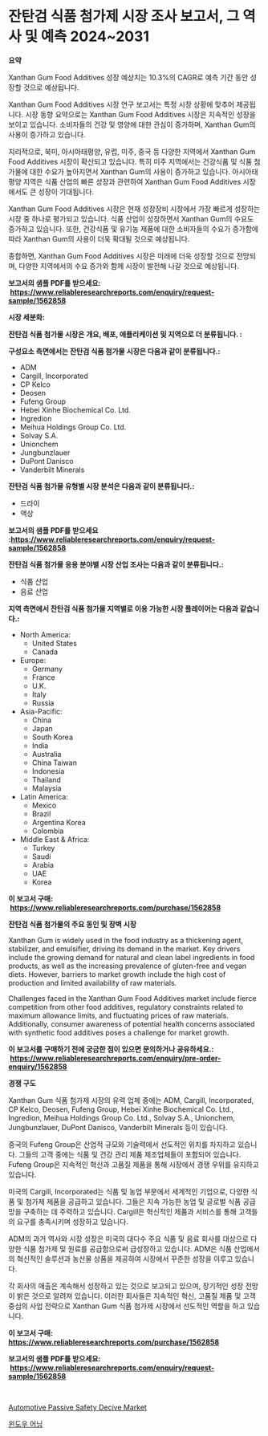 <p><h1>잔탄검 식품 첨가제 시장 조사 보고서, 그 역사 및 예측 2024~2031</h1></p><p><strong>요약</strong></p>
<p><p>Xanthan Gum Food Additives 성장 예상치는 10.3%의 CAGR로 예측 기간 동안 성장할 것으로 예상됩니다.</p><p>Xanthan Gum Food Additives 시장 연구 보고서는 특정 시장 상황에 맞추어 제공됩니다. 시장 동향 요약으로는 Xanthan Gum Food Additives 시장은 지속적인 성장을 보이고 있습니다. 소비자들의 건강 및 영양에 대한 관심이 증가하며, Xanthan Gum의 사용이 증가하고 있습니다.</p><p>지리적으로, 북미, 아시아태평양, 유럽, 미주, 중국 등 다양한 지역에서 Xanthan Gum Food Additives 시장이 확산되고 있습니다. 특히 미주 지역에서는 건강식품 및 식품 첨가물에 대한 수요가 높아지면서 Xanthan Gum의 사용이 증가하고 있습니다. 아시아태평양 지역은 식품 산업의 빠른 성장과 관련하여 Xanthan Gum Food Additives 시장에서도 큰 성장이 기대됩니다.</p><p>Xanthan Gum Food Additives 시장은 현재 성장장비 시장에서 가장 빠르게 성장하는 시장 중 하나로 평가되고 있습니다. 식품 산업이 성장하면서 Xanthan Gum의 수요도 증가하고 있습니다. 또한, 건강식품 및 유기농 제품에 대한 소비자들의 수요가 증가함에 따라 Xanthan Gum의 사용이 더욱 확대될 것으로 예상됩니다.</p><p>종합하면, Xanthan Gum Food Additives 시장은 미래에 더욱 성장할 것으로 전망되며, 다양한 지역에서의 수요 증가와 함께 시장이 발전해 나갈 것으로 예상됩니다.</p></p>
<p><strong>보고서의 샘플 PDF를 받으세요: &nbsp;<a href="https://www.reliableresearchreports.com/enquiry/request-sample/1562858">https://www.reliableresearchreports.com/enquiry/request-sample/1562858</a></strong></p>
<p><strong>시장 세분화:</strong></p>
<p><strong> 잔탄검 식품 첨가물 시장은 개요, 배포, 애플리케이션 및 지역으로 더 분류됩니다. :</strong></p>
<p><strong>구성요소 측면에서는 잔탄검 식품 첨가물 시장은 다음과 같이 분류됩니다.:</strong></p>
<p><ul><li>ADM</li><li>Cargill, Incorporated</li><li>CP Kelco</li><li>Deosen</li><li>Fufeng Group</li><li>Hebei Xinhe Biochemical Co. Ltd.</li><li>Ingredion</li><li>Meihua Holdings Group Co. Ltd.</li><li>Solvay S.A.</li><li>Unionchem</li><li>Jungbunzlauer</li><li>DuPont Danisco</li><li>Vanderbilt Minerals</li></ul></p>
<p><strong> 잔탄검 식품 첨가물 유형별 시장 분석은 다음과 같이 분류됩니다.:</strong></p>
<p><ul><li>드라이</li><li>액상</li></ul></p>
<p><strong>보고서의 샘플 PDF를 받으세요 :<a href="https://www.reliableresearchreports.com/enquiry/request-sample/1562858">https://www.reliableresearchreports.com/enquiry/request-sample/1562858</a></strong></p>
<p><strong> 잔탄검 식품 첨가물 응용 분야별 시장 산업 조사는 다음과 같이 분류됩니다.:</strong></p>
<p><ul><li>식품 산업</li><li>음료 산업</li></ul></p>
<p><strong>지역 측면에서 잔탄검 식품 첨가물 지역별로 이용 가능한 시장 플레이어는 다음과 같습니다.:</strong></p>
<p><ul>
    <li>
        North America:
        <ul>
            <li>United States</li>
            <li>Canada</li>
        </ul>
    </li>
    <li>
        Europe:
        <ul>
            <li>Germany</li>
            <li>France</li>
            <li>U.K.</li>
            <li>Italy</li>
            <li>Russia</li>
        </ul>
    </li>
    <li>
        Asia-Pacific:
        <ul>
            <li>China</li>
            <li>Japan</li>
            <li>South Korea</li>
            <li>India</li>
            <li>Australia</li>
            <li>China Taiwan</li>
            <li>Indonesia</li>
            <li>Thailand</li>
            <li>Malaysia</li>
        </ul>
    </li>
    <li>
        Latin America:
        <ul>
            <li>Mexico</li>
            <li>Brazil</li>
            <li>Argentina Korea</li>
            <li>Colombia</li>
        </ul>
    </li>
    <li>
        Middle East & Africa:
        <ul>
            <li>Turkey</li>
            <li>Saudi</li>
            <li>Arabia</li>
            <li>UAE</li>
            <li>Korea</li>
        </ul>
    </li>
    </ul></p>
<p><strong>이 보고서 구매: &nbsp;<a href="https://www.reliableresearchreports.com/purchase/1562858">https://www.reliableresearchreports.com/purchase/1562858</a></strong></p>
<p><strong>잔탄검 식품 첨가물의 주요 동인 및 장벽 시장</strong></p>
<p><p>Xanthan Gum is widely used in the food industry as a thickening agent, stabilizer, and emulsifier, driving its demand in the market. Key drivers include the growing demand for natural and clean label ingredients in food products, as well as the increasing prevalence of gluten-free and vegan diets. However, barriers to market growth include the high cost of production and limited availability of raw materials.</p><p>Challenges faced in the Xanthan Gum Food Additives market include fierce competition from other food additives, regulatory constraints related to maximum allowance limits, and fluctuating prices of raw materials. Additionally, consumer awareness of potential health concerns associated with synthetic food additives poses a challenge for market growth.</p></p>
<p><strong>이 보고서를 구매하기 전에 궁금한 점이 있으면 문의하거나 공유하세요.: &nbsp;<a href="https://www.reliableresearchreports.com/enquiry/pre-order-enquiry/1562858">https://www.reliableresearchreports.com/enquiry/pre-order-enquiry/1562858</a></strong></p>
<p><strong>경쟁 구도</strong></p>
<p><p>Xanthan Gum 식품 첨가제 시장의 유력 업체 중에는 ADM, Cargill, Incorporated, CP Kelco, Deosen, Fufeng Group, Hebei Xinhe Biochemical Co. Ltd., Ingredion, Meihua Holdings Group Co. Ltd., Solvay S.A., Unionchem, Jungbunzlauer, DuPont Danisco, Vanderbilt Minerals 등이 있습니다.</p><p>중국의 Fufeng Group은 산업적 규모와 기술력에서 선도적인 위치를 차지하고 있습니다. 그들의 고객 중에는 식품 및 건강 관리 제품 제조업체들이 포함되어 있습니다. Fufeng Group은 지속적인 혁신과 고품질 제품을 통해 시장에서 경쟁 우위를 유지하고 있습니다.</p><p>미국의 Cargill, Incorporated는 식품 및 농업 부문에서 세계적인 기업으로, 다양한 식품 및 첨가제 제품을 공급하고 있습니다. 그들은 지속 가능한 농업 및 글로벌 식품 공급망을 구축하는 데 주력하고 있습니다. Cargill은 혁신적인 제품과 서비스를 통해 고객들의 요구를 충족시키며 성장하고 있습니다.</p><p>ADM의 과거 역사와 시장 성장은 미국의 대다수 주요 식품 및 음료 회사를 대상으로 다양한 식품 첨가제 및 원료를 공급함으로써 급성장하고 있습니다. ADM은 식품 산업에서의 혁신적인 솔루션과 농산물 상품을 제공하여 시장에서 꾸준한 성장을 이루고 있습니다.</p><p>각 회사의 매출은 계속해서 성장하고 있는 것으로 보고되고 있으며, 장기적인 성장 전망이 밝은 것으로 알려져 있습니다. 이러한 회사들은 지속적인 혁신, 고품질 제품 및 고객 중심의 사업 전략으로 Xanthan Gum 식품 첨가제 시장에서 선도적인 역할을 하고 있습니다.</p></p>
<p><strong>이 보고서 구매: &nbsp; <a href="https://www.reliableresearchreports.com/purchase/1562858">https://www.reliableresearchreports.com/purchase/1562858</a></strong></p>
<p><strong>보고서의 샘플 PDF를 받으세요: &nbsp;<a href="https://www.reliableresearchreports.com/enquiry/request-sample/1562858">https://www.reliableresearchreports.com/enquiry/request-sample/1562858</a></strong><strong></strong></p>
<p>&nbsp;</p>
<p><p><a href="https://picayune-night-cbd.notion.site/Automotive-Passive-Safety-Decive-Market-Size-Market-Share-and-Global-Market-Analysis-Report-2024--4179ee25ae5c4b60a1278b6be007c5d0">Automotive Passive Safety Decive Market</a></p><p><a href="https://github.com/CorEmtymerich56566/Market-Research-Report-List-1/blob/main/25496725022.md">윈도우 어닝</a></p></p>
